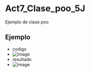 # Act7_Clase_poo_5J
Ejemplo de clase poo
## Ejemplo
- codigo
- ![image](https://github.com/user-attachments/assets/91481d86-eb37-429e-bc61-b41b5322beac)
- resultado
- ![image](https://github.com/user-attachments/assets/81375e74-28ff-45c2-922a-6c391c19b8a4)

